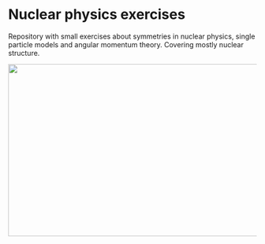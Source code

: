 # Nuclear physics exercises

Repository with small exercises about symmetries in nuclear physics, single particle models and angular momentum theory. Covering mostly nuclear structure.

<img src="https://github.com/arestrepogiraldo2200/Symmetries-in-the-atomic-nucleus/assets/41751049/001a3e1f-97e4-4e3e-a85f-e3c59f5c8b4b" width="550" height="350">
